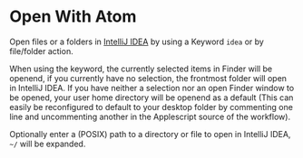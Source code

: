 Open With Atom
===
Open files or a folders in [IntelliJ IDEA](https://www.jetbrains.com/idea/) by using a Keyword `idea` or by file/folder action.

When using the keyword, the currently selected items in Finder will be openend, if you currently have no selection, the frontmost folder will open in IntelliJ IDEA. If you have neither a selection nor an open Finder window to be opened, your user home directory will be openend as a default (This can easily be reconfigured to default to your desktop folder by commenting one line and uncommenting another in the Applescript source of the workflow).

Optionally enter a (POSIX) path to a directory or file to open in IntelliJ IDEA, `~/` will be expanded.
